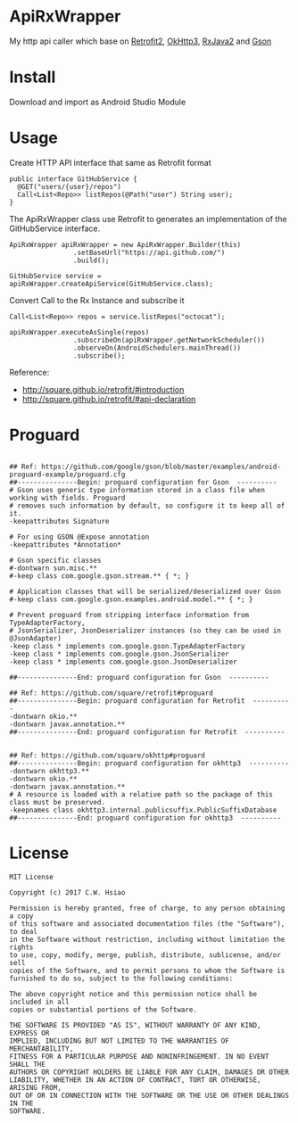 # ApiRxWrapper

My http api caller which base on [Retrofit2](https://github.com/square/retrofit), [OkHttp3](https://github.com/square/okhttp), [RxJava2](https://github.com/ReactiveX/RxJava) and [Gson](https://github.com/google/gson)

# Install

Download and import as Android Studio Module

# Usage

Create HTTP API interface that same as Retrofit format

```
public interface GitHubService {
  @GET("users/{user}/repos")
  Call<List<Repo>> listRepos(@Path("user") String user);
}
```

The ApiRxWrapper class use Retrofit to generates an implementation of the GitHubService interface.

```
ApiRxWrapper apiRxWrapper = new ApiRxWrapper.Builder(this)
                .setBaseUrl("https://api.github.com/")
                .build();

GitHubService service = apiRxWrapper.createApiService(GitHubService.class);
```

Convert Call to the Rx Instance and subscribe it

```
Call<List<Repo>> repos = service.listRepos("octocat");

apiRxWrapper.executeAsSingle(repos)
                .subscribeOn(apiRxWrapper.getNetworkScheduler())
                .observeOn(AndroidSchedulers.mainThread())
                .subscribe();
```

Reference:

- http://square.github.io/retrofit/#introduction
- http://square.github.io/retrofit/#api-declaration

# Proguard

```

## Ref: https://github.com/google/gson/blob/master/examples/android-proguard-example/proguard.cfg
##---------------Begin: proguard configuration for Gson  ----------
# Gson uses generic type information stored in a class file when working with fields. Proguard
# removes such information by default, so configure it to keep all of it.
-keepattributes Signature

# For using GSON @Expose annotation
-keepattributes *Annotation*

# Gson specific classes
#-dontwarn sun.misc.**
#-keep class com.google.gson.stream.** { *; }

# Application classes that will be serialized/deserialized over Gson
#-keep class com.google.gson.examples.android.model.** { *; }

# Prevent proguard from stripping interface information from TypeAdapterFactory,
# JsonSerializer, JsonDeserializer instances (so they can be used in @JsonAdapter)
-keep class * implements com.google.gson.TypeAdapterFactory
-keep class * implements com.google.gson.JsonSerializer
-keep class * implements com.google.gson.JsonDeserializer

##---------------End: proguard configuration for Gson  ----------

## Ref: https://github.com/square/retrofit#proguard
##---------------Begin: proguard configuration for Retrofit  ----------
-dontwarn okio.**
-dontwarn javax.annotation.**
##---------------End: proguard configuration for Retrofit  ----------


## Ref: https://github.com/square/okhttp#proguard
##---------------Begin: proguard configuration for okhttp3  ----------
-dontwarn okhttp3.**
-dontwarn okio.**
-dontwarn javax.annotation.**
# A resource is loaded with a relative path so the package of this class must be preserved.
-keepnames class okhttp3.internal.publicsuffix.PublicSuffixDatabase
##---------------End: proguard configuration for okhttp3  ----------
```

# License

```
MIT License

Copyright (c) 2017 C.W. Hsiao

Permission is hereby granted, free of charge, to any person obtaining a copy
of this software and associated documentation files (the "Software"), to deal
in the Software without restriction, including without limitation the rights
to use, copy, modify, merge, publish, distribute, sublicense, and/or sell
copies of the Software, and to permit persons to whom the Software is
furnished to do so, subject to the following conditions:

The above copyright notice and this permission notice shall be included in all
copies or substantial portions of the Software.

THE SOFTWARE IS PROVIDED "AS IS", WITHOUT WARRANTY OF ANY KIND, EXPRESS OR
IMPLIED, INCLUDING BUT NOT LIMITED TO THE WARRANTIES OF MERCHANTABILITY,
FITNESS FOR A PARTICULAR PURPOSE AND NONINFRINGEMENT. IN NO EVENT SHALL THE
AUTHORS OR COPYRIGHT HOLDERS BE LIABLE FOR ANY CLAIM, DAMAGES OR OTHER
LIABILITY, WHETHER IN AN ACTION OF CONTRACT, TORT OR OTHERWISE, ARISING FROM,
OUT OF OR IN CONNECTION WITH THE SOFTWARE OR THE USE OR OTHER DEALINGS IN THE
SOFTWARE.
```
